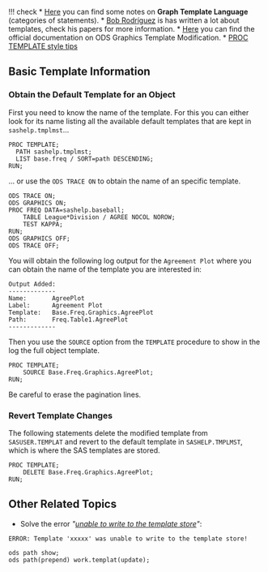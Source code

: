 !!! check
	  * [Here](http://support.sas.com/documentation/cdl/en/grstatug/63302/HTML/default/viewer.htm#n0kqozn49yx2lon1aavkll1f5dff.htm) you can find some notes on **Graph Template Language** (categories of statements). 
	  * [Bob Rodríguez](https://www.linkedin.com/in/bob-rodriguez-7b12634/) is has written a lot about templates, check his papers for more information.
	  * [Here](https://support.sas.com/documentation/cdl/en/statug/63962/HTML/default/viewer.htm#templt_toc.htm) you can find the official documentation on ODS Graphics Template Modification.
	  * [PROC TEMPLATE style tips](https://support.sas.com/rnd/base/ods/scratch/styles-tips.pdf)

## Basic Template Information

### Obtain the Default Template for an Object

First you need to know the name of the template. For this you can either look for its name listing all the available default templates that are kept in `sashelp.tmplmst`...

```
PROC TEMPLATE;
  PATH sashelp.tmplmst;
  LIST base.freq / SORT=path DESCENDING;
RUN; 
```

... or use the `ODS TRACE ON` to obtain the name of an specific template.

```
ODS TRACE ON;
ODS GRAPHICS ON;
PROC FREQ DATA=sashelp.baseball;
	TABLE League*Division / AGREE NOCOL NOROW; 
	TEST KAPPA;
RUN;
ODS GRAPHICS OFF;
ODS TRACE OFF;
```

You will obtain the following log output for the `Agreement Plot` where you can obtain the name of the template you are interested in:

```
Output Added:
-------------
Name:       AgreePlot
Label:      Agreement Plot
Template:   Base.Freq.Graphics.AgreePlot
Path:       Freq.Table1.AgreePlot
-------------
```

Then you use the `SOURCE` option from the `TEMPLATE` procedure to show in the log the full object template.

```
PROC TEMPLATE;
	SOURCE Base.Freq.Graphics.AgreePlot;
RUN;
```

Be careful to erase the pagination lines.

### Revert Template Changes

The following statements delete the modified template from `SASUSER.TEMPLAT` and revert to the default template in
`SASHELP.TMPLMST`, which is where the SAS templates are stored.

```
PROC TEMPLATE;
	DELETE Base.Freq.Graphics.AgreePlot;
RUN;
```

## Other Related Topics

* Solve the error *"[unable to write to the template store](http://support.sas.com/techsup/notes/v8/4/739.html)"*:
```
ERROR: Template 'xxxxx' was unable to write to the template store!

ods path show;
ods path(prepend) work.templat(update);
```



